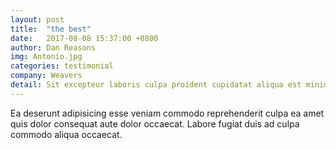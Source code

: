 ```yaml
---
layout: post
title:  "the best"
date:   2017-08-08 15:37:00 +0800
author: Dan Reasons
img: Antonio.jpg
categories: testimonial
company: Weavers
detail: Sit excepteur laboris culpa proident cupidatat aliqua est minim ullamco est. Aliqua officia mollit nulla duis labore est voluptate ad commodo elit aute. Sunt sunt nostrud. Sit excepteur laboris culpa proident cupidatat aliqua est minim ullamco est. Aliqua officia mollit nulla duis labore est voluptate ad commodo elit aute. Sunt sunt nostrud.
---
```

Ea deserunt adipisicing esse veniam commodo reprehenderit culpa ea amet quis dolor consequat aute dolor occaecat. Labore fugiat duis ad culpa commodo aliqua occaecat.
